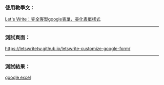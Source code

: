 ### 使用教學文：
[Let's Write：完全客製google表單，美化表單樣式](https://www.letswrite.tw/custom-google-form/)


---


### 測試頁面：
<https://letswritetw.github.io/letswrite-customize-google-form/>


---


### 測試結果：
[google excel](https://docs.google.com/spreadsheets/d/15QiZEKyMMmpbj7cvJ_fPX5Eh1x9BzXOtfONFIM2V64o/edit)
